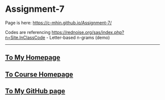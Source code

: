# Assignment-7

Page is here: https://c-mhin.github.io/Assignment-7/

Codes are referencing https://rednoise.org/sas/index.php?n=Site.InClassCode - Letter-based n-grams (demo)

---
## [To My Homepage](https://observablehq.com/@chinny1031/sm3809-homepage)
## [To Course Homepage](https://observablehq.com/@scm/home)
## [To My GitHub page](https://github.com/C-mhin)
